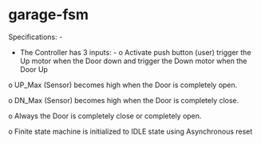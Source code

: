 # garage-fsm

Specifications: -
- The Controller has 3 inputs: -
o Activate push button (user) trigger the Up motor when the
Door down and trigger the Down motor when the Door Up

o UP_Max (Sensor) becomes high when the Door is
completely open.

o DN_Max (Sensor) becomes high when the Door is
completely close.

o Always the Door is completely close or completely open.

o Finite state machine is initialized to IDLE state using
Asynchronous reset

